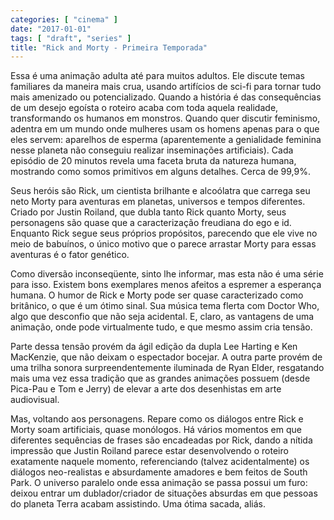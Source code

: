 ```yaml
---
categories: [ "cinema" ]
date: "2017-01-01"
tags: [ "draft", "series" ]
title: "Rick and Morty - Primeira Temporada"
---
```

Essa é uma animação adulta até para muitos adultos. Ele discute
temas familiares da maneira mais crua, usando artifícios de sci-fi
para tornar tudo mais amenizado ou potencializado. Quando a história
é das consequências de um desejo egoísta o roteiro acaba com toda
aquela realidade, transformando os humanos em monstros. Quando quer
discutir feminismo, adentra em um mundo onde mulheres usam os homens
apenas para o que eles servem: aparelhos de esperma (aparentemente a
genialidade feminina nesse planeta não conseguiu realizar inseminações
artificiais). Cada episódio de 20 minutos revela uma faceta bruta da
natureza humana, mostrando como somos primitivos em alguns detalhes. Cerca
de 99,9%.

Seus heróis são Rick, um cientista brilhante e alcoólatra que
carrega seu neto Morty para aventuras em planetas, universos e tempos
diferentes. Criado por Justin Roiland, que dubla tanto Rick quanto Morty,
seus personagens são quase que a caracterização freudiana do ego e
id. Enquanto Rick segue seus próprios propósitos, parecendo que ele
vive no meio de babuínos, o único motivo que o parece arrastar Morty
para essas aventuras é o fator genético.

Como diversão inconseqüente, sinto lhe informar, mas esta não é uma
série para isso. Existem bons exemplares menos afeitos a espremer a
esperança humana. O humor de Rick e Morty pode ser quase caracterizado
como britânico, o que é um ótimo sinal. Sua música tema flerta com
Doctor Who, algo que desconfio que não seja acidental. E, claro, as
vantagens de uma animação, onde pode virtualmente tudo, e que mesmo
assim cria tensão.

Parte dessa tensão provém da ágil edição da dupla Lee Harting
e Ken MacKenzie, que não deixam o espectador bocejar. A outra parte
provém de uma trilha sonora surpreendentemente iluminada de Ryan Elder,
resgatando mais uma vez essa tradição que as grandes animações possuem
(desde Pica-Pau e Tom e Jerry) de elevar a arte dos desenhistas em arte
audiovisual.

Mas, voltando aos personagens. Repare como os diálogos entre Rick
e Morty soam artificiais, quase monólogos. Há vários momentos em
que diferentes sequências de frases são encadeadas por Rick, dando
a nítida impressão que Justin Roiland parece estar desenvolvendo o
roteiro exatamente naquele momento, referenciando (talvez acidentalmente)
os diálogos neo-realistas e absurdamente amadores e bem feitos de South
Park. O universo paralelo onde essa animação se passa possui um furo:
deixou entrar um dublador/criador de situações absurdas em que pessoas
do planeta Terra acabam assistindo. Uma ótima sacada, aliás.
